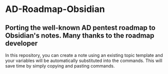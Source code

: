 # AD-Roadmap-Obsidian
Porting the well-known AD pentest roadmap to Obsidian's notes. Many thanks to the roadmap developer
---
In this repository, you can create a note using an existing topic template and your variables will be automatically substituted into the commands. This will save time by simply copying and pasting commands.
